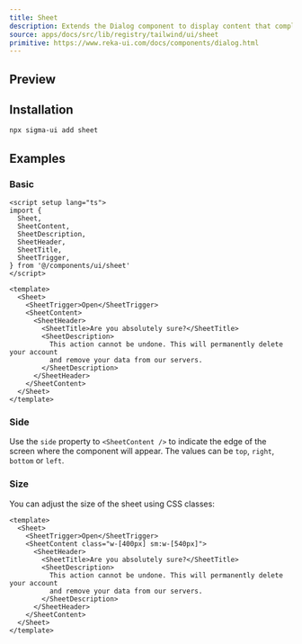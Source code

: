 ```yaml
---
title: Sheet
description: Extends the Dialog component to display content that complements the main content of the screen.
source: apps/docs/src/lib/registry/tailwind/ui/sheet
primitive: https://www.reka-ui.com/docs/components/dialog.html
---
```


## Preview

<ComponentPreview name="Sheet" />

## Installation

```bash
npx sigma-ui add sheet
```

## Examples

### Basic

```vue
<script setup lang="ts">
import {
  Sheet,
  SheetContent,
  SheetDescription,
  SheetHeader,
  SheetTitle,
  SheetTrigger,
} from '@/components/ui/sheet'
</script>

<template>
  <Sheet>
    <SheetTrigger>Open</SheetTrigger>
    <SheetContent>
      <SheetHeader>
        <SheetTitle>Are you absolutely sure?</SheetTitle>
        <SheetDescription>
          This action cannot be undone. This will permanently delete your account
          and remove your data from our servers.
        </SheetDescription>
      </SheetHeader>
    </SheetContent>
  </Sheet>
</template>
```

### Side

Use the `side` property to `<SheetContent />` to indicate the edge of the screen where the component will appear. The values can be `top`, `right`, `bottom` or `left`.

<ComponentPreview name="SheetSide" />

### Size

You can adjust the size of the sheet using CSS classes:

```vue:line-numbers {4}
<template>
  <Sheet>
    <SheetTrigger>Open</SheetTrigger>
    <SheetContent class="w-[400px] sm:w-[540px]">
      <SheetHeader>
        <SheetTitle>Are you absolutely sure?</SheetTitle>
        <SheetDescription>
          This action cannot be undone. This will permanently delete your account
          and remove your data from our servers.
        </SheetDescription>
      </SheetHeader>
    </SheetContent>
  </Sheet>
</template>
```
